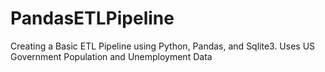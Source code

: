 # PandasETLPipeline
Creating a Basic ETL Pipeline using Python, Pandas, and Sqlite3.
Uses US Government Population and Unemployment Data
